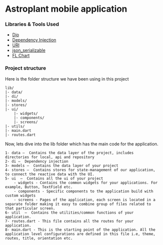 # Astroplant mobile application

### Libraries & Tools Used
* [Dio](https://github.com/flutterchina/dio)
* [Dependency Injection](https://github.com/fluttercommunity/get_it)
* [URI](https://github.com/google/uri.dart)
* [json_serializable](https://github.com/google/json_serializable.dart)
* [FL Chart](https://github.com/imaNNeoFighT/fl_chart)

### Project structure
Here is the folder structure we have been using in this project

```
lib/
|- data/
|- di/
|- models/
|- stores/
|- ui/
	|- widgets/
	|- components/
	|- screens/
|- utils/
|- main.dart
|- routes.dart
```

Now, lets dive into the lib folder which has the main code for the application.

```
1- data —  Contains the data layer of the project, includes directories for local, api and repository
2- di —  Dependency injection
3- models —  Contains the data layer of your project
4- stores —  Contains stores for state-management of our application, to connect the reactive data with the UI.
5- ui  —  Contains all the ui of your project
	- widgets - Contains the common widgets for your applications. For example, Button, TextField etc.
	- components - Specific components to the application build with custom widgets
	- screens - Pages of the application, each screen is located in a separate folder making it easy to combine group of files related to that particular screen. 
6- util  —  Contains the utilities/common functions of your application.
7- routes.dart - This file contains all the routes for your application.
8- main.dart - This is the starting point of the application. All the application level configurations are defined in this file i.e, theme, routes, title, orientation etc.
```
